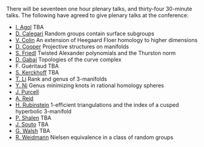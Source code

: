 There will be seventeen one hour plenary talks, and thirty-four 30-minute talks. The following have agreed to give plenary talks at the conference:

* [I. Agol](http://math.berkeley.edu/~ianagol/) TBA
* [D. Calegari](http://math.uchicago.edu/~dannyc/) Random groups contain surface subgroups
* [V. Colin](http://www.math.sciences.univ-nantes.fr/~vcolin/) An extension of Heegaard Floer homology to higher dimensions
* [D. Cooper](http://www.math.ucsb.edu/~cooper/) Projective structures on manifolds
* [S. Friedl](http://www.mi.uni-koeln.de/~stfriedl/) Twisted Alexander polynomials and the Thurston norm 
* [D. Gabai](http://www.math.princeton.edu/directory/david-gabai) Topologies of the curve complex
* F. Guéritaud TBA
* [S. Kerckhoff](http://en.wikipedia.org/wiki/Steven_Kerckhoff) TBA
* [T. Li](https://www2.bc.edu/~taoli/) Rank and genus of 3-manifolds
* [Y. Ni](http://www.its.caltech.edu/~yini/) Genus minimizing knots in rational homology spheres 
* [J. Purcell](http://www.math.byu.edu/~jpurcell/)
* [A. Reid](http://www.ma.utexas.edu/users/areid/)
* [H. Rubinstein](http://www.ms.unimelb.edu.au/~rubin/) 1-efficient triangulations and the index of a cusped hyperbolic 3-manifold
* [P. Shalen](http://homepages.math.uic.edu/~shalen/) TBA
* [J. Souto](http://www.math.ubc.ca/~jsouto/) TBA
* [G. Walsh](http://math.tufts.edu/people/facultyWalsh.htm) TBA
* [R. Weidmann](http://www.math.uni-kiel.de/algebra/weidmann/) Nielsen equivalence in a class of random groups
